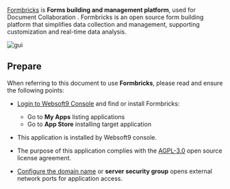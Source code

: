 [Formbricks](https://formbricks.com) is **Forms building and management platform**, used for Document Collaboration . Formbricks is an open source form building platform that simplifies data collection and management, supporting customization and real-time data analysis.


![gui](http://libs.websoft9.com/Websoft9/DocsPicture/zh/formbricks/formbricks-gui-websoft9.png)


## Prepare

When referring to this document to use **Formbricks**, please read and ensure the following points:

- [Login to Websoft9 Console](./login-console) and find or install Formbricks:
  - Go to **My Apps** listing applications 
  - Go to **App Store** installing target application

- This application is installed by Websoft9 console.


- The purpose of this application complies with the [AGPL-3.0](https://opensource.org/licenses/AGPL-3.0) open source license agreement.


- [Configure the domain name](./domain-set) or **server security group** opens external network ports for application access.